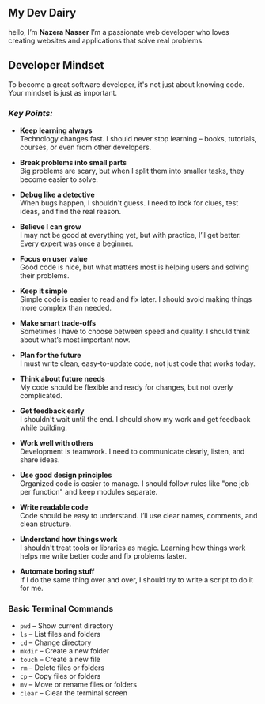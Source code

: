 ## My Dev Dairy
hello, I’m **Nazera Nasser** I’m a passionate web developer who loves creating websites and applications that solve real problems.
## Developer Mindset

To become a great software developer, it's not just about knowing code. Your mindset is just as important.

### *Key Points:*

- **Keep learning always**  
  Technology changes fast. I should never stop learning – books, tutorials, courses, or even from other developers.

- **Break problems into small parts**  
  Big problems are scary, but when I split them into smaller tasks, they become easier to solve.

- **Debug like a detective**  
  When bugs happen, I shouldn't guess. I need to look for clues, test ideas, and find the real reason.

- **Believe I can grow**  
  I may not be good at everything yet, but with practice, I’ll get better. Every expert was once a beginner.

- **Focus on user value**  
  Good code is nice, but what matters most is helping users and solving their problems.

- **Keep it simple**  
  Simple code is easier to read and fix later. I should avoid making things more complex than needed.

- **Make smart trade-offs**  
  Sometimes I have to choose between speed and quality. I should think about what’s most important now.

- **Plan for the future**  
  I must write clean, easy-to-update code, not just code that works today.

- **Think about future needs**  
  My code should be flexible and ready for changes, but not overly complicated.

- **Get feedback early**  
  I shouldn't wait until the end. I should show my work and get feedback while building.

- **Work well with others**  
  Development is teamwork. I need to communicate clearly, listen, and share ideas.

- **Use good design principles**  
  Organized code is easier to manage. I should follow rules like "one job per function" and keep modules separate.

- **Write readable code**  
  Code should be easy to understand. I’ll use clear names, comments, and clean structure.

- **Understand how things work**  
  I shouldn't treat tools or libraries as magic. Learning how things work helps me write better code and fix problems faster.

- **Automate boring stuff**  
  If I do the same thing over and over, I should try to write a script to do it for me.


### Basic Terminal Commands
- `pwd` – Show current directory
- `ls` – List files and folders
- `cd` – Change directory
- `mkdir` – Create a new folder
- `touch` – Create a new file
- `rm` – Delete files or folders
- `cp` – Copy files or folders
- `mv` – Move or rename files or folders
- `clear` – Clear the terminal screen

